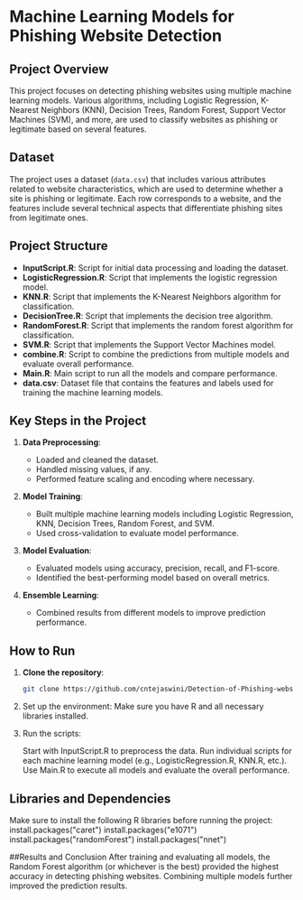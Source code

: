 # Machine Learning Models for Phishing Website Detection

## Project Overview

This project focuses on detecting phishing websites using multiple machine learning models. Various algorithms, including Logistic Regression, K-Nearest Neighbors (KNN), Decision Trees, Random Forest, Support Vector Machines (SVM), and more, are used to classify websites as phishing or legitimate based on several features.

## Dataset

The project uses a dataset (`data.csv`) that includes various attributes related to website characteristics, which are used to determine whether a site is phishing or legitimate. Each row corresponds to a website, and the features include several technical aspects that differentiate phishing sites from legitimate ones.

## Project Structure

- **InputScript.R**: Script for initial data processing and loading the dataset.
- **LogisticRegression.R**: Script that implements the logistic regression model.
- **KNN.R**: Script that implements the K-Nearest Neighbors algorithm for classification.
- **DecisionTree.R**: Script that implements the decision tree algorithm.
- **RandomForest.R**: Script that implements the random forest algorithm for classification.
- **SVM.R**: Script that implements the Support Vector Machines model.
- **combine.R**: Script to combine the predictions from multiple models and evaluate overall performance.
- **Main.R**: Main script to run all the models and compare performance.
- **data.csv**: Dataset file that contains the features and labels used for training the machine learning models.

## Key Steps in the Project

1. **Data Preprocessing**:
   - Loaded and cleaned the dataset.
   - Handled missing values, if any.
   - Performed feature scaling and encoding where necessary.

2. **Model Training**:
   - Built multiple machine learning models including Logistic Regression, KNN, Decision Trees, Random Forest, and SVM.
   - Used cross-validation to evaluate model performance.

3. **Model Evaluation**:
   - Evaluated models using accuracy, precision, recall, and F1-score.
   - Identified the best-performing model based on overall metrics.

4. **Ensemble Learning**:
   - Combined results from different models to improve prediction performance.

## How to Run

1. **Clone the repository**:
   ```bash
   git clone https://github.com/cntejaswini/Detection-of-Phishing-websites.git
2. Set up the environment: Make sure you have R and all necessary libraries installed.

3. Run the scripts:

    Start with InputScript.R to preprocess the data.
    Run individual scripts for each machine learning model (e.g., LogisticRegression.R, KNN.R, etc.).
    Use Main.R to execute all models and evaluate the overall performance.
## Libraries and Dependencies
Make sure to install the following R libraries before running the project:
install.packages("caret")
install.packages("e1071")
install.packages("randomForest")
install.packages("nnet")

##Results and Conclusion
After training and evaluating all models, the Random Forest algorithm (or whichever is the best) provided the highest accuracy in detecting phishing websites. Combining multiple models further improved the prediction results.
